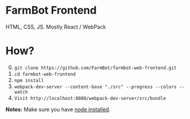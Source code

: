 # FarmBot Frontend

HTML, CSS, JS. Mostly React / WebPack

# How?

 0. `git clone https://github.com/FarmBot/farmbot-web-frontend.git`
 0. `cd farmbot-web-frontend`
 1. `npm install`
 2. `webpack-dev-server --content-base "./src" --progress --colors --watch`
 3. `Visit http://localhost:8080/webpack-dev-server/src/bundle`

**Notes:** Make sure you have [node installed](https://docs.npmjs.com/getting-started/installing-node).
